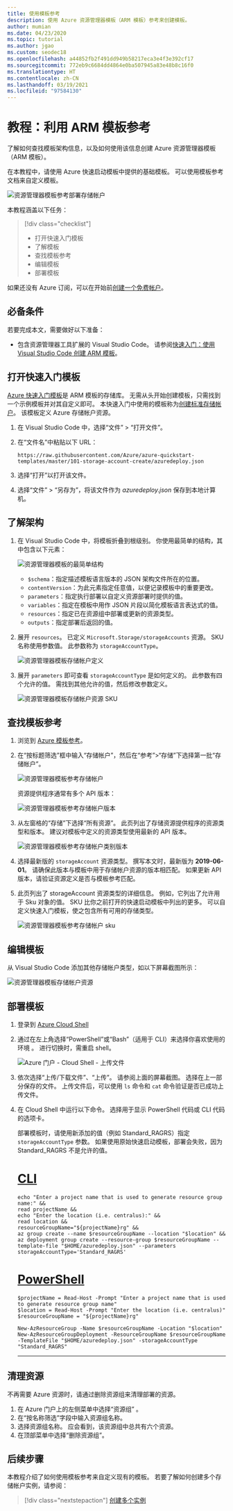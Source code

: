 ```yaml
---
title: 使用模板参考
description: 使用 Azure 资源管理器模板（ARM 模板）参考来创建模板。
author: mumian
ms.date: 04/23/2020
ms.topic: tutorial
ms.author: jgao
ms.custom: seodec18
ms.openlocfilehash: a44852fb2f491dd949b58217eca3e4f3e392cf17
ms.sourcegitcommit: 772eb9c6684dd4864e0ba507945a83e48b8c16f0
ms.translationtype: HT
ms.contentlocale: zh-CN
ms.lasthandoff: 03/19/2021
ms.locfileid: "97584130"
---
```

# <a name="tutorial-utilize-the-arm-template-reference"></a>教程：利用 ARM 模板参考

了解如何查找模板架构信息，以及如何使用该信息创建 Azure 资源管理器模板（ARM 模板）。

在本教程中，请使用 Azure 快速启动模板中提供的基础模板。 可以使用模板参考文档来自定义模板。

![资源管理器模板参考部署存储帐户](./media/template-tutorial-use-template-reference/resource-manager-template-tutorial-deploy-storage-account.png)

本教程涵盖以下任务：

> [!div class="checklist"]
> * 打开快速入门模板
> * 了解模板
> * 查找模板参考
> * 编辑模板
> * 部署模板

如果还没有 Azure 订阅，可以在开始前[创建一个免费帐户](https://azure.microsoft.com/free/)。

## <a name="prerequisites"></a>必备条件

若要完成本文，需要做好以下准备：

* 包含资源管理器工具扩展的 Visual Studio Code。 请参阅[快速入门：使用 Visual Studio Code 创建 ARM 模板](quickstart-create-templates-use-visual-studio-code.md)。

## <a name="open-a-quickstart-template"></a>打开快速入门模板

[Azure 快速入门模板](https://azure.microsoft.com/resources/templates/)是 ARM 模板的存储库。 无需从头开始创建模板，只需找到一个示例模板并对其自定义即可。 本快速入门中使用的模板称为[创建标准存储帐户](https://azure.microsoft.com/resources/templates/101-storage-account-create/)。 该模板定义 Azure 存储帐户资源。

1. 在 Visual Studio Code 中，选择“文件” > “打开文件”。 
1. 在“文件名”中粘贴以下 URL：

    ```url
    https://raw.githubusercontent.com/Azure/azure-quickstart-templates/master/101-storage-account-create/azuredeploy.json
    ```

1. 选择“打开”以打开该文件。
1. 选择“文件” > “另存为”，将该文件作为 _azuredeploy.json_ 保存到本地计算机。 

## <a name="understand-the-schema"></a>了解架构

1. 在 Visual Studio Code 中，将模板折叠到根级别。 你使用最简单的结构，其中包含以下元素：

    ![资源管理器模板的最简单结构](./media/template-tutorial-use-template-reference/resource-manager-template-simplest-structure.png)

    * `$schema`：指定描述模板语言版本的 JSON 架构文件所在的位置。
    * `contentVersion`：为此元素指定任意值，以便记录模板中的重要更改。
    * `parameters`：指定执行部署以自定义资源部署时提供的值。
    * `variables`：指定在模板中用作 JSON 片段以简化模板语言表达式的值。
    * `resources`：指定已在资源组中部署或更新的资源类型。
    * `outputs`：指定部署后返回的值。

1. 展开 `resources`。 已定义 `Microsoft.Storage/storageAccounts` 资源。 SKU 名称使用参数值。 此参数称为 `storageAccountType`。

    ![资源管理器模板存储帐户定义](./media/template-tutorial-use-template-reference/resource-manager-template-storage-resource.png)

1. 展开 `parameters` 即可查看 `storageAccountType` 是如何定义的。 此参数有四个允许的值。 需找到其他允许的值，然后修改参数定义。

    ![资源管理器模板存储帐户资源 SKU](./media/template-tutorial-use-template-reference/resource-manager-template-storage-resources-skus-old.png)

## <a name="find-the-template-reference"></a>查找模板参考

1. 浏览到 [Azure 模板参考](/azure/templates/)。
1. 在“按标题筛选”框中输入“存储帐户”，然后在“参考”>“存储”下选择第一批“存储帐户”。 

    ![资源管理器模板参考存储帐户](./media/template-tutorial-use-template-reference/resource-manager-template-resources-reference-storage-accounts.png)

    资源提供程序通常有多个 API 版本：

    ![资源管理器模板参考存储帐户版本](./media/template-tutorial-use-template-reference/resource-manager-template-resources-reference-storage-accounts-versions.png)

1. 从左窗格的“存储”下选择“所有资源”。  此页列出了存储资源提供程序的资源类型和版本。 建议对模板中定义的资源类型使用最新的 API 版本。

    ![资源管理器模板参考存储帐户类别版本](./media/template-tutorial-use-template-reference/resource-manager-template-resources-reference-storage-accounts-types-versions.png)

1. 选择最新版的 `storageAccount` 资源类型。 撰写本文时，最新版为 **2019-06-01**。 请确保此版本与模板中用于存储帐户资源的版本相匹配。 如果更新 API 版本，请验证资源定义是否与模板参考匹配。

1. 此页列出了 storageAccount 资源类型的详细信息。 例如，它列出了允许用于 Sku 对象的值。 SKU 比你之前打开的快速启动模板中列出的更多。 可以自定义快速入门模板，使之包含所有可用的存储类型。

    ![资源管理器模板参考存储帐户 sku](./media/template-tutorial-use-template-reference/resource-manager-template-resources-reference-storage-accounts-skus.png)

## <a name="edit-the-template"></a>编辑模板

从 Visual Studio Code 添加其他存储帐户类型，如以下屏幕截图所示：

![资源管理器模板存储帐户资源](./media/template-tutorial-use-template-reference/resource-manager-template-storage-resources-skus.png)

## <a name="deploy-the-template"></a>部署模板

1. 登录到 [Azure Cloud Shell](https://shell.azure.com)

1. 通过在左上角选择“PowerShell”或“Bash”（适用于 CLI）来选择你喜欢使用的环境 。  进行切换时，需重启 shell。

    ![Azure 门户 - Cloud Shell - 上传文件](./media/template-tutorial-use-template-reference/azure-portal-cloud-shell-upload-file.png)

1. 依次选择“上传/下载文件”、“上传”。  请参阅上面的屏幕截图。 选择在上一部分保存的文件。 上传文件后，可以使用 `ls` 命令和 `cat` 命令验证是否已成功上传文件。

1. 在 Cloud Shell 中运行以下命令。 选择用于显示 PowerShell 代码或 CLI 代码的选项卡。

   部署模板时，请使用新添加的值（例如 Standard_RAGRS）指定 `storageAccountType` 参数。 如果使用原始快速启动模板，部署会失败，因为 Standard_RAGRS 不是允许的值。

    # <a name="cli"></a>[CLI](#tab/CLI)

    ```azurecli
    echo "Enter a project name that is used to generate resource group name:" &&
    read projectName &&
    echo "Enter the location (i.e. centralus):" &&
    read location &&
    resourceGroupName="${projectName}rg" &&
    az group create --name $resourceGroupName --location "$location" &&
    az deployment group create --resource-group $resourceGroupName --template-file "$HOME/azuredeploy.json" --parameters storageAccountType='Standard_RAGRS'
    ```

    # <a name="powershell"></a>[PowerShell](#tab/PowerShell)

    ```azurepowershell
    $projectName = Read-Host -Prompt "Enter a project name that is used to generate resource group name"
    $location = Read-Host -Prompt "Enter the location (i.e. centralus)"
    $resourceGroupName = "${projectName}rg"

    New-AzResourceGroup -Name $resourceGroupName -Location "$location"
    New-AzResourceGroupDeployment -ResourceGroupName $resourceGroupName -TemplateFile "$HOME/azuredeploy.json" -storageAccountType "Standard_RAGRS"
    ```

    ---

## <a name="clean-up-resources"></a>清理资源

不再需要 Azure 资源时，请通过删除资源组来清理部署的资源。

1. 在 Azure 门户上的左侧菜单中选择“资源组”  。
1. 在“按名称筛选”字段中输入资源组名称。
1. 选择资源组名称。  应会看到，该资源组中总共有六个资源。
1. 在顶部菜单中选择“删除资源组”。

## <a name="next-steps"></a>后续步骤

本教程介绍了如何使用模板参考来自定义现有的模板。 若要了解如何创建多个存储帐户实例，请参阅：

> [!div class="nextstepaction"]
> [创建多个实例](./template-tutorial-create-multiple-instances.md)
